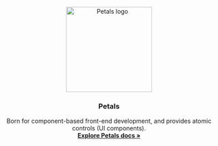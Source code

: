 <p align="center">
  <a href="https://oss.ourai.ws/petals/">
    <img src="https://avatars3.githubusercontent.com/u/73979619?s=200&v=4" alt="Petals logo" width="200">
  </a>
</p>
<h3 align="center">Petals</h3>
<p align="center">
  Born for component-based front-end development, and provides atomic controls (UI components).
  <br>
  <a href="https://oss.ourai.ws/petals/docs/"><strong>Explore Petals docs »</strong></a>
</p>
